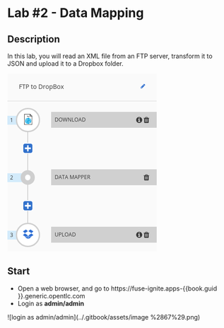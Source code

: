 # Lab \#2 - Data Mapping

## Description

In this lab, you will read an XML file from an FTP server, transform it to JSON and upload it to a Dropbox folder.

![](/.gitbook/assets/lab2.png)

## Start

* Open a web browser, and go to https://fuse-ignite.apps-{{book.guid }}.generic.opentlc.com
* Login as **admin/admin**

![login as admin/admin](../.gitbook/assets/image %2867%29.png)

## 



